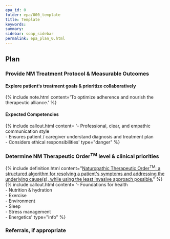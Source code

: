 ```yaml
---
epa_id: 0
folder: epa/000_template
title: Template
keywords: 
summary: 
sidebar: soap_sidebar
permalink: epa_plan_0.html
---
```


## Plan
### Provide NM Treatment Protocol & Measurable Outcomes

#### Explore patient‘s treatment goals & prioritize collaboratively
{% include note.html content='To optimize adherence and nourish the therapeutic alliance.' %}

#### Expected Competencies
{% include callout.html content= '- Professional, clear, and empathic communication style<br>- Ensures patient / caregiver understand diagnosis and treatment plan<br>- Considers ethical responsibilities' type="danger" %}

### Determine NM Therapeutic Order<sup>TM</sup> level & clinical priorities
{% include definition.html content="[Naturopathic Therapeutic Order<sup>TM</sup>: a structured algorithm for resolving a patient's symptoms and addressing the underlying cause(s), while using the least invasive approach possible.](https://fnminstitute.org/therapeutic-order/)" %}
{% include callout.html content= '- Foundations for health<br>- Nutrition & hydration<br>- Exercise<br>- Environment<br>- Sleep<br>- Stress management<br>- Energetics' type="info" %}

### Referrals, if appropriate

